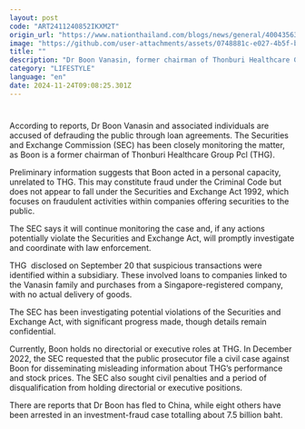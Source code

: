 ```yaml
---
layout: post
code: "ART2411240852IKXM2T"
origin_url: "https://www.nationthailand.com/blogs/news/general/40043563"
image: "https://github.com/user-attachments/assets/0748881c-e027-4b5f-b050-bbc881b67cb7"
title: ""
description: "Dr Boon Vanasin, former chairman of Thonburi Healthcare Group, accused of fraudulent loan agreements"
category: "LIFESTYLE"
language: "en"
date: 2024-11-24T09:08:25.301Z
---
```


# 









According to reports, Dr Boon Vanasin and associated individuals are accused of defrauding the public through loan agreements. The Securities and Exchange Commission (SEC) has been closely monitoring the matter, as Boon is a former chairman of Thonburi Healthcare Group Pcl (THG).

Preliminary information suggests that Boon acted in a personal capacity, unrelated to THG. This may constitute fraud under the Criminal Code but does not appear to fall under the Securities and Exchange Act 1992, which focuses on fraudulent activities within companies offering securities to the public.

The SEC says it will continue monitoring the case and, if any actions potentially violate the Securities and Exchange Act, will promptly investigate and coordinate with law enforcement.

THG  disclosed on September 20 that suspicious transactions were identified within a subsidiary. These involved loans to companies linked to the Vanasin family and purchases from a Singapore-registered company, with no actual delivery of goods.

The SEC has been investigating potential violations of the Securities and Exchange Act, with significant progress made, though details remain confidential.

Currently, Boon holds no directorial or executive roles at THG. In December 2022, the SEC requested that the public prosecutor file a civil case against Boon for disseminating misleading information about THG’s performance and stock prices. The SEC also sought civil penalties and a period of disqualification from holding directorial or executive positions.

There are reports that Dr Boon has fled to China, while eight others have been arrested in an investment-fraud case totalling about 7.5 billion baht.

